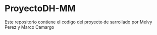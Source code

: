 # ProyectoDH-MM
Este repositorio contiene el codigo del proyecto de sarrollado por Melvy Perez y Marco Camargo
